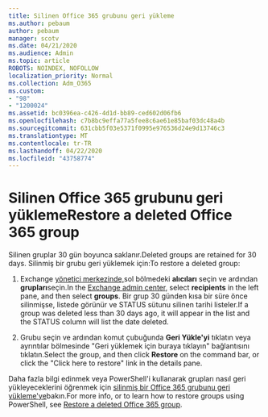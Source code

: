 ```yaml
---
title: Silinen Office 365 grubunu geri yükleme
ms.author: pebaum
author: pebaum
manager: scotv
ms.date: 04/21/2020
ms.audience: Admin
ms.topic: article
ROBOTS: NOINDEX, NOFOLLOW
localization_priority: Normal
ms.collection: Adm_O365
ms.custom:
- "98"
- "1200024"
ms.assetid: bc0396ea-c426-4d1d-bb89-ced602d06fb6
ms.openlocfilehash: c7b8bc9effa77a5fee8c6ae61e85baf03dc48a4b
ms.sourcegitcommit: 631cbb5f03e5371f0995e976536d24e9d13746c3
ms.translationtype: MT
ms.contentlocale: tr-TR
ms.lasthandoff: 04/22/2020
ms.locfileid: "43758774"
---
```

# <a name="restore-a-deleted-office-365-group"></a><span data-ttu-id="76b8e-102">Silinen Office 365 grubunu geri yükleme</span><span class="sxs-lookup"><span data-stu-id="76b8e-102">Restore a deleted Office 365 group</span></span>

<span data-ttu-id="76b8e-103">Silinen gruplar 30 gün boyunca saklanır.</span><span class="sxs-lookup"><span data-stu-id="76b8e-103">Deleted groups are retained for 30 days.</span></span> <span data-ttu-id="76b8e-104">Silinmiş bir grubu geri yüklemek için:</span><span class="sxs-lookup"><span data-stu-id="76b8e-104">To restore a deleted group:</span></span>
  
1. <span data-ttu-id="76b8e-105">Exchange [yönetici merkezinde,](https://outlook.office365.com/ecp/)sol bölmedeki **alıcıları** seçin ve ardından **grupları**seçin.</span><span class="sxs-lookup"><span data-stu-id="76b8e-105">In the [Exchange admin center](https://outlook.office365.com/ecp/), select **recipients** in the left pane, and then select **groups**.</span></span> <span data-ttu-id="76b8e-106">Bir grup 30 günden kısa bir süre önce silinmişse, listede görünür ve STATUS sütunu silinen tarihi listeler.</span><span class="sxs-lookup"><span data-stu-id="76b8e-106">If a group was deleted less than 30 days ago, it will appear in the list and the STATUS column will list the date deleted.</span></span>

2. <span data-ttu-id="76b8e-107">Grubu seçin ve ardından komut çubuğunda **Geri Yükle'yi** tıklatın veya ayrıntılar bölmesinde "Geri yüklemek için buraya tıklayın" bağlantısını tıklatın.</span><span class="sxs-lookup"><span data-stu-id="76b8e-107">Select the group, and then click **Restore** on the command bar, or click the "Click here to restore" link in the details pane.</span></span>

<span data-ttu-id="76b8e-108">Daha fazla bilgi edinmek veya PowerShell'i kullanarak grupları nasıl geri yükleyeceklerini öğrenmek için [silinmiş bir Office 365 grubunu geri yükleme'ye](https://go.microsoft.com/fwlink/?linkid=867802)bakın.</span><span class="sxs-lookup"><span data-stu-id="76b8e-108">For more info, or to learn how to restore groups using PowerShell, see [Restore a deleted Office 365 group](https://go.microsoft.com/fwlink/?linkid=867802).</span></span>
  